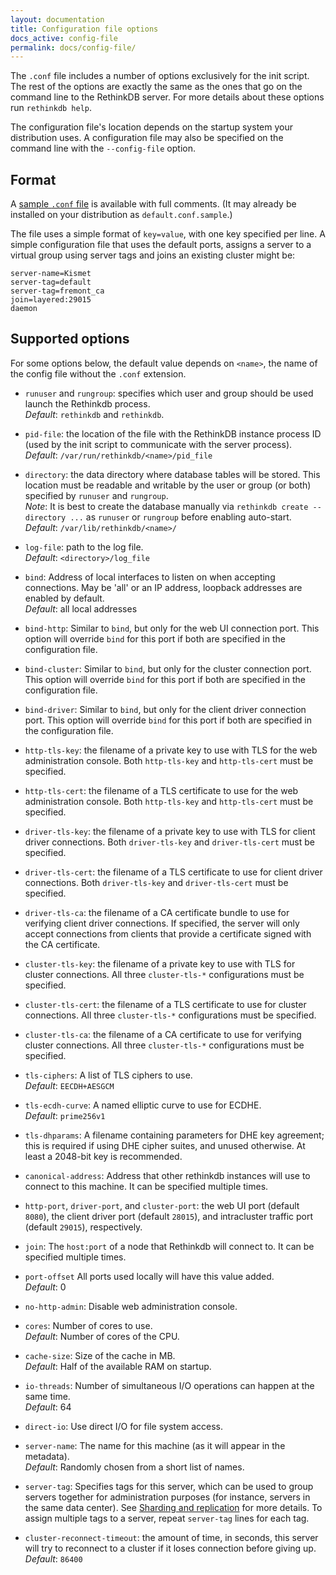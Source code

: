 ```yaml
---
layout: documentation
title: Configuration file options
docs_active: config-file
permalink: docs/config-file/
---
```


The `.conf` file includes a number of options exclusively for the
init script. The rest of the options are exactly the same as the ones
that go on the command line to the RethinkDB server. For more details
about these options run `rethinkdb help`.

The configuration file's location depends on the startup system your distribution uses. A configuration file may also be specified on the command line with the `--config-file` option.

## Format ##

A [sample `.conf` file][conf] is available with full comments. (It may already be installed on your distribution as `default.conf.sample`.)

[conf]: https://github.com/rethinkdb/rethinkdb/blob/next/packaging/assets/config/default.conf.sample

The file uses a simple format of `key=value`, with one key specified per line. A simple configuration file that uses the default ports, assigns a server to a virtual group using server tags and joins an existing cluster might be:

```
server-name=Kismet
server-tag=default
server-tag=fremont_ca
join=layered:29015
daemon
```

## Supported options ##

For some options below, the default value depends on `<name>`, the name of the
config file without the `.conf` extension.

* `runuser` and `rungroup`: specifies which
  user and group should be used launch the Rethinkdb process.   
  *Default*: `rethinkdb` and `rethinkdb`.

* `pid-file`: the location of the file with the RethinkDB instance process ID (used by the init script to communicate with
  the server process).   
  *Default*: `/var/run/rethinkdb/<name>/pid_file` 

* `directory`: the data directory where
  database tables will be stored. This location must be readable and
  writable by the user or group (or both) specified by `runuser`
  and `rungroup`.   
  _Note_: It is best to create the database manually via
  `rethinkdb create --directory ...` as `runuser` or `rungroup` before
  enabling auto-start.  
  *Default*: `/var/lib/rethinkdb/<name>/`

* `log-file`: path to the log file.  
  *Default*: `<directory>/log_file`

* `bind`: Address of local interfaces to listen on when accepting connections.
   May be 'all' or an IP address, loopback addresses are enabled by default.  
   *Default*: all local addresses

* `bind-http`: Similar to `bind`, but only for the web UI connection port. This option will override `bind` for this port if both are specified in the configuration file.

* `bind-cluster`: Similar to `bind`, but only for the cluster connection port. This option will override `bind` for this port if both are specified in the configuration file.

* `bind-driver`: Similar to `bind`, but only for the client driver connection port. This option will override `bind` for this port if both are specified in the configuration file.

* `http-tls-key`: the filename of a private key to use with TLS for the web administration console. Both `http-tls-key` and `http-tls-cert` must be specified.

* `http-tls-cert`: the filename of a TLS certificate to use for the web administration console. Both `http-tls-key` and `http-tls-cert` must be specified.

* `driver-tls-key`: the filename of a private key to use with TLS for client driver connections. Both `driver-tls-key` and `driver-tls-cert` must be specified.

* `driver-tls-cert`: the filename of a TLS certificate to use for client driver connections. Both `driver-tls-key` and `driver-tls-cert` must be specified.

* `driver-tls-ca`: the filename of a CA certificate bundle to use for verifying client driver connections. If specified, the server will only accept connections from clients that provide a certificate signed with the CA certificate.

* `cluster-tls-key`: the filename of a private key to use with TLS for cluster connections. All three `cluster-tls-*` configurations must be specified.

* `cluster-tls-cert`: the filename of a TLS certificate to use for cluster connections. All three `cluster-tls-*` configurations must be specified.

* `cluster-tls-ca`: the filename of a CA certificate to use for verifying cluster connections. All three `cluster-tls-*` configurations must be specified.

* `tls-ciphers`: A list of TLS ciphers to use.  
  *Default*: `EECDH+AESGCM`

* `tls-ecdh-curve`: A named elliptic curve to use for ECDHE.  
  *Default*: `prime256v1`
  
* `tls-dhparams`: A filename containing parameters for DHE key agreement; this is required if using DHE cipher suites, and unused otherwise. At least a 2048-bit key is recommended.

* `canonical-address`: Address that other rethinkdb instances will use to connect to this machine.
  It can be specified multiple times.

* `http-port`, `driver-port`, and `cluster-port`: the web UI
  port (default `8080`), the client driver port (default
  `28015`), and intracluster traffic port (default `29015`),
  respectively.

* `join`: The `host:port` of a node that Rethinkdb will connect to.
  It can be specified multiple times.

* `port-offset` All ports used locally will have this value added.  
  *Default*: 0
  
* `no-http-admin`: Disable web administration console.

* `cores`: Number of cores to use.  
  *Default*: Number of cores of the CPU.

* `cache-size`: Size of the cache in MB.  
  *Default*: Half of the available RAM on startup.

* `io-threads`: Number of simultaneous I/O operations can happen at the same time.  
  *Default*: 64

* `direct-io`: Use direct I/O for file system access. 

* `server-name`: The name for this machine (as it will appear in the metadata).  
  *Default*: Randomly chosen from a short list of names.

* `server-tag`: Specifies tags for this server, which can be used to group servers together for administration purposes (for instance, servers in the same data center). See [Sharding and replication][sar] for more details. To assign multiple tags to a server, repeat `server-tag` lines for each tag.

* `cluster-reconnect-timeout`: the amount of time, in seconds, this server will try to reconnect to a cluster if it loses connection before giving up.  
  *Default*: `86400`

[sar]: /docs/sharding-and-replication/
